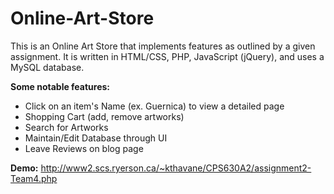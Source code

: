 # Online-Art-Store

This is an Online Art Store that implements features as outlined by a given assignment.
It is written in HTML/CSS, PHP, JavaScript (jQuery), and uses a MySQL database.

<b>Some notable features:</b>
- Click on an item's Name (ex. Guernica) to view a detailed page
- Shopping Cart (add, remove artworks)
- Search for Artworks
- Maintain/Edit Database through UI
- Leave Reviews on blog page

<b>Demo:</b> http://www2.scs.ryerson.ca/~kthavane/CPS630A2/assignment2-Team4.php
